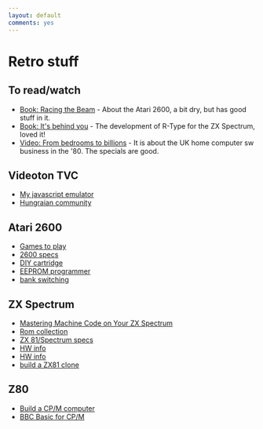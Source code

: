 ```yaml
---
layout: default
comments: yes
---
```


Retro stuff
====================

To read/watch
-------------

* [Book: Racing the Beam](http://mitpress.mit.edu/books/racing-beam) - About the Atari 2600, a bit dry, but has good stuff in it.
* [Book: It's behind you](http://bizzley.com) - The development of R-Type for the ZX Spectrum, loved it!
* [Video: From bedrooms to billions](http://www.frombedroomstobillions.com) - It is about the UK home computer sw business in the '80. The specials are good.

Videoton TVC
------------

* [My javascript emulator](http://github.com/teki/jstvc)
* [Hungraian community](http://tvc.homeserver.hu/)

Atari 2600
----------

* [Games to play](http://videogamecritic.com/2600.htm)
* [2600 specs](http://problemkaputt.de/2k6specs.htm)
* [DIY cartridge](http://www.thehopelesshobbyist.com/games/atari-2600-32-in-1-game-cartridge)
* [EEPROM programmer](http://forum.arduino.cc/index.php?topic=163682.0)
* [bank switching](http://www.classic-games.com/atari2600/bankswitch.html)

ZX Spectrum
-----------

* [Mastering Machine Code on Your ZX Spectrum](http://www.worldofspectrum.org/infoseekid.cgi?id=2000237)
* [Rom collection](http://www.shadowmagic.org.uk/spectrum/roms.html)
* [ZX 81/Spectrum specs](http://problemkaputt.de/zxdocs.htm)
* [HW info](http://wordpress.animatez.co.uk/computers/zx-spectrum/hardware/)
* [HW info](http://www.worldofspectrum.org/faq/reference/48kreference.htm#Hardware)
* [build a ZX81 clone](http://echorod.home.xs4all.nl/zx/zx97_lite.htm)

Z80
---

* [Build a CP/M computer](http://searle.hostei.com/grant/cpm/index.html)
* [BBC Basic for CP/M](http://www.bbcbasic.co.uk/bbcbasic/z80basic.html)

